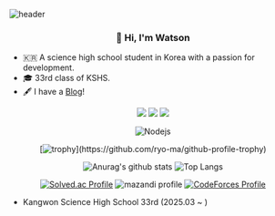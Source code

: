 ![header](https://capsule-render.vercel.app/api?type=waving&color=auto)
<div align=center>
  
### 👋 Hi, I'm Watson
</div>
<div align=left>
  
- 🇰🇷 A science high school student in Korea with a passion for development.
- 🎓 33rd class of KSHS.  
- 🖋️ I have a [Blog](leewatson.tistory.com)!
</div>
<div align=center>
<img src="https://img.shields.io/badge/Javascript-ffb13b?style=flat-square&logo=javascript&logoColor=white"/></a>
<img src="https://img.shields.io/badge/Python-3766AB?style=flat-square&logo=Python&logoColor=white"/></a>
<img src="https://img.shields.io/badge/C++-00599C?style=flat-square&logo=C%2B%2B&logoColor=white"/></a>

![Nodejs](https://img.shields.io/badge/-Nodejs-black?style=flat-square&logo=Node.js)

[![trophy](https://github-profile-trophy.vercel.app/?username=tanso0126&theme=discord&row=1&rank=-?)](https://github.com/ryo-ma/github-profile-trophy)

![Anurag's github stats](https://github-readme-stats.vercel.app/api?username=tanso0126&show_icons=true&theme=tokyonight)
![Top Langs](https://github-readme-stats.vercel.app/api/top-langs/?username=tanso0126&layout=compact&theme=tokyonight&langs_count=8)

[![Solved.ac Profile](http://mazassumnida.wtf/api/v2/generate_badge?boj=js7777)](https://solved.ac/js7777/)
![mazandi profile](http://mazandi.herokuapp.com/api?handle=js7777&theme=dark)
[![CodeForces Profile](https://cf.leed.at?id=js7777)](https://codeforces.com/profile/js7777)

  
</div>

<div align=left>
	
- Kangwon Science High School 33rd (2025.03 ~ )
</div>
